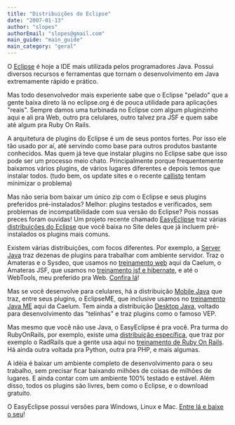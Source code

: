 ```yaml
---
title: "Distribuições do Eclipse"
date: "2007-01-13"
author: "slopes"
authorEmail: "slopes@gmail.com"
main_guide: "main_guide"
main_category: "geral"
---
```


O [Eclipse](http://www.eclipse.org) é hoje a IDE mais utilizada pelos programadores Java. Possui diversos recursos e ferramentas que tornam o desenvolvimento em Java extremamente rápido e prático.

Mas todo desenvolvedor mais experiente sabe que o Eclipse "pelado" que a gente baixa direto lá no eclipse.org é de pouca utilidade para aplicações "reais". Sempre damos uma turbinada no Eclipse com algum pluginzinho aqui e ali pra Web, outro pra celulares, outro talvez pra JSF e quem sabe até algum pra Ruby On Rails.

A arquitetura de plugins do Eclipse é um de seus pontos fortes. Por isso ele tão usado por aí, até servindo como base para outros produtos bastante conhecidos. Mas quem já teve que instalar plugins no Eclipse sabe que isso pode ser um processo meio chato. Principalmente porque frequentemente baixamos vários plugins, de vários lugares diferentes e depois temos que instalar todos. (tudo bem, os update sites e o recente [callisto](http://www.eclipse.org/callisto/) tentam minimizar o problema)

Mas não seria bom baixar um único zip com o Eclipse e seus plugins preferidos pré-instalados? Melhor: plugins testados e verificados, sem problemas de incompatibilidade com sua versão do Eclipse? Pois nossas preces foram ouvidas! Um projeto recente chamado [EasyEclipse](http://www.easyeclipse.org/) traz várias [distribuições do Eclipse](http://www.easyeclipse.org/site/distributions/index.html) que você baixa no Site deles que já incluem pré-instalados os plugins mais comuns.

Existem várias distribuições, com focos diferentes. Por exemplo, a [Server Java](http://www.easyeclipse.org/site/distributions/server-java.html) traz dezenas de plugins para trabalhar com ambiente servidor. Traz o Amateras e o Sysdeo, que usamos no [treinamento web](http://www.caelum.com.br/curso/fj-21-java-web/) aqui da Caelum, o Amateras JSF, que usamos no [treinamento jsf e hibernate](http://www.caelum.com.br/curso/fj-26-java-web-jsf2-cdi/), e até o WebTools, meu preferido pra Web. [Confira lá](http://www.easyeclipse.org/site/distributions/server-java.html)!

Mas se você desenvolve para celulares, há a distribuição [Mobile Java](http://www.easyeclipse.org/site/distributions/mobile-java.html) que traz, entre seus plugins, o EclipseME, que inclusive usamos no [treinamento Java ME](http://www.caelum.com.br/curso/fj-55-java-me-mobile/) aqui da Caelum. Tem ainda a distribuição [Desktop Java](http://www.easyeclipse.org/site/distributions/desktop-java.html), voltado para desenvolvimento das "telinhas" e traz plugins como o famoso VEP.

Mas mesmo que você não use Java, o EasyEclipse é pra você. Pra turma do RubyOnRails, por exemplo, existe uma [distribuição específica](http://www.easyeclipse.org/site/distributions/ruby-rails.html), que traz por exemplo o RadRails que a gente usa aqui no [treinamento de Ruby On Rails](http://www.caelum.com.br/cursos/rails/). Há ainda outra voltada pra Python, outra pra PHP, e mais algumas.

A idéia é baixar um ambiente completo de desenvolvimento para o seu trabalho, sem precisar ficar baixando milhões de coisas de milhões de lugares. E ainda contar com um ambiente 100% testado e estável. Além disso, todos os plugins são livres, bem como o Eclipse, e o download gratuito.

O EasyEclipse possui versões para Windows, Linux e Mac. [Entre lá e baixe o seu](http://www.easyeclipse.org)!
